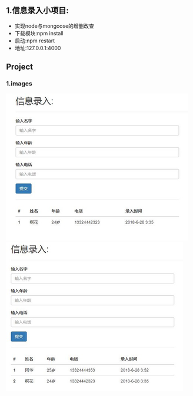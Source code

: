 ## 1.信息录入小项目:
* 实现node与mongoose的增删改查
* 下载模块:npm install
* 启动:npm restart
* 地址:127.0.0.1:4000

## Project
### 1.images
 ![recipe1](https://github.com/a393821466/node_project/blob/xinxiluru/My_image/12.png)
 ![recipe2](https://github.com/a393821466/node_project/blob/xinxiluru/My_image/13.png)

